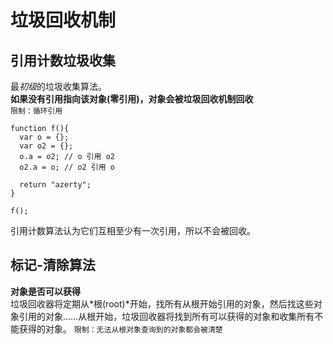 # 垃圾回收机制

## 引用计数垃圾收集  
最*初级*的垃圾收集算法。  
**如果没有引用指向该对象(零引用)，对象会被垃圾回收机制回收**  
`限制：循环引用`  
```
function f(){
  var o = {};
  var o2 = {};
  o.a = o2; // o 引用 o2
  o2.a = o; // o2 引用 o

  return "azerty";
}

f();
```  
引用计数算法认为它们互相至少有一次引用，所以不会被回收。

## 标记-清除算法  
**对象是否可以获得**  
垃圾回收器将定期从*根(root)*开始，找所有从根开始引用的对象，然后找这些对象引用的对象……从根开始，垃圾回收器将找到所有可以获得的对象和收集所有不能获得的对象。
`限制：无法从根对象查询到的对象都会被清楚`
